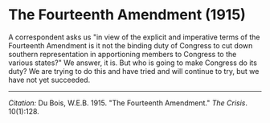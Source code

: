 <!--
title:   The Fourteenth Amendment
author:  Du Bois, W.E.B.
journal: The Crisis
year:    1915
volume:  10
issue:   1
pages:   128
-->
# The Fourteenth Amendment (1915)

A correspondent asks us "in view of the explicit and imperative terms of the Fourteenth Amendment is it not the binding duty of Congress to cut down southern representation in apportioning members to Congress to the various states?" We answer, it is. But who is going to make Congress do its duty? We are trying to do this and have tried and will continue to try, but we have not yet succeeded.

_____
*Citation:* Du Bois, W.E.B. 1915. "The Fourteenth Amendment." *The Crisis*. 10(1):128.
